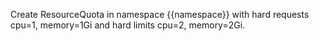 Create ResourceQuota in namespace {{namespace}} with hard requests cpu=1, memory=1Gi and hard limits cpu=2, memory=2Gi.